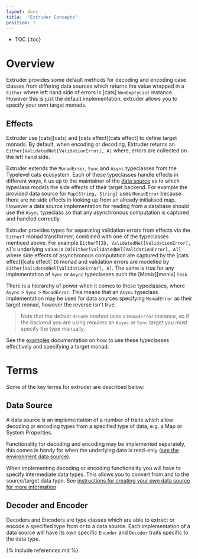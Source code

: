 ```yaml
---
layout: docs
title:  "Extruder Concepts"
position: 1
---
```

* TOC
{:toc}

# Overview

Extruder provides some default methods for decoding and encoding case classes from differing data sources which returns the value wrapped in a `Either` where left hand side of errors is  [cats] `NonEmptyList` instance. However this is just the default implementation, extruder allows you to specify your own target monads.

## Effects

Extruder use [cats][cats] and [cats effect][cats effect] to define target monads. By default, when encoding or decoding, Extruder returns an `Either[ValidatedNel[ValidationError], A]` where, errors are collected on the left hand side.

Extruder extends the `MonadError`, `Sync` and `Async` typeclasses from the Typelevel cats ecosystem. Each of these typeclasses handle effects in different ways, it us up to the maintainer of the [data source](data_source.html) as to which typeclass models the side effects of their target backend. For example the provided data source for `Map[String, String]` uses `MonadError` because there are no side effects in looking up from an already initialised map. However a data source implementation for reading from a database should use the `Async` typeclass so that any asynchronous computation is captured and handled correctly.

Extruder provides types for separating validation errors from effects via the `EitherT` monad transformer, combined with one of the typeclasses mentioed above. For example `EitherT[IO, ValidatedNel[ValidationError], A]`'s underlying value is `IO[Either[ValidatedNel[ValidationError], A]]` where side effects of asynchronous computation are captured by the [cats effect][cats effect] `IO` monad and validation errors are modelled by `Either[ValidatedNel[ValidationError], A]`. The same is true for any implementation of `Sync` or `Async` typeclasses such the [Monix][monix] `Task`.

There is a hierarchy of power when it comes to these typeclasses, where `Async` > `Sync` > `MonadError`. This means that an `Async` typeclass implementation may be used for data sources specifying `MonadError` as their target monad, however the reverse isn't true.

> Note that the default `decode` method uses a `MonadError` instance, so if the backend you are using requires an `Async` or `Sync` target you must specify the type manually.

See the [examples](examples.html) documentation on how to use these typeclasses effectively and specifying a target monad.

# Terms

Some of the key terms for extruder are described below:

## Data Source

A data source is an implementation of a number of traits which allow decoding or encoding types from a specified type of data, e.g. a Map or System Properties.

Functionality for decoding and encoding may be implemented separately, this comes in handy for when the underlying data is read-only ([see the environment data source](https://github.com/janstenpickle/extruder/blob/master/system-sources/src/main/scala/extruder/system/EnvironmentSource.scala)).

When implementing decoding or encoding functionality you will have to specify intermediate data types. This allows you to convert from and to the source/target data type. See [instructions for creating your own data source for more information](data_source.html)

## Decoder and Encoder

Decoders and Encoders are type classes which are able to extract or encode a specified type from or to a data source. Each implementation of a data source will have its own specific `Encoder` and `Decoder` traits specific to the data type.

{% include references.md %}
